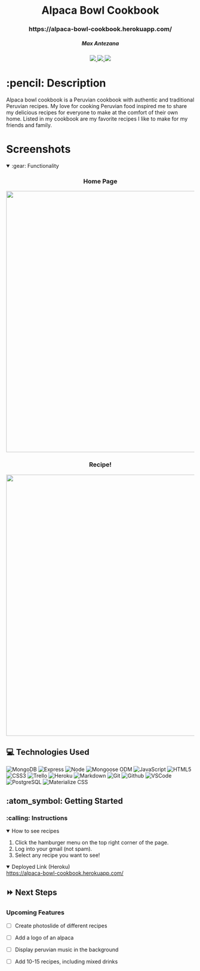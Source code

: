 <div align="center">
   <h1>Alpaca Bowl Cookbook</h1>
   <h3>https://alpaca-bowl-cookbook.herokuapp.com/</h3>
   <h5>Max Antezana</h5>                         
   <a href="https://mantezana1998.github.io/portfolio/" target="_blank">
      <img src="https://img.shields.io/badge/-Portfolio:_user.github.io-darkgreen?style=flat&logo=medium"/>
   </a>
   <a href="https://www.linkedin.com/in/antezana-max/" target="_blank">
      <img src="https://img.shields.io/badge/-linkedin.com/in/user-blue?style=flat&``logo=Linkedin&logoColor=white">
   </a> 
   <a href="mailto:maximo00antezana@gmail.com" target="_blank">
      <img src="https://img.shields.io/badge/-user@gmail.com-c14438?style=flat&logo=Gmail&``logoColor=white">
   </a>
</div>
   
<h1>:pencil: Description</h1>
<p>Alpaca bowl cookbook is a Peruvian cookbook with authentic and traditional Peruvian recipes. My love for cooking Peruvian food inspired me to share my delicious recipes for everyone to make at the comfort of their own home. Listed in my cookbook are my favorite recipes I like to make for my friends and family.</p>

<h1>Screenshots</h1>
<details open>
<summary> :gear: Functionality</summary>
<h3 align="center">Home Page</h3><img src="https://i.imgur.com/qwf0hR5.png" width="700"/> 
<h3 align="center">Recipe!</h3><img src="https://i.imgur.com/sIL5x0a.png" width="700"/> 
</details>

## :computer: Technologies Used

![MongoDB](https://img.shields.io/badge/-MongoDB-333?style=flat&logo=mongodb)
![Express](https://img.shields.io/badge/-Express-333?style=flat&logo=express) 
![Node](https://img.shields.io/badge/-Node.js-333?style=flat&logo=node.js)
![Mongoose ODM](https://img.shields.io/badge/-Mongoose_ODM-333?style=flat&logo=mongodb)
![JavaScript](https://img.shields.io/badge/-JavaScript-333?style=flat&logo=javascript) 
![HTML5](https://img.shields.io/badge/-HTML5-333?style=flat&logo=html5)
![CSS3](https://img.shields.io/badge/-CSS-333?style=flat&logo=css3)
![Trello](https://img.shields.io/badge/-Trello-333?style=flat&logo=trello) 
![Heroku](https://img.shields.io/badge/-Heroku-333?style=flat&logo=heroku)
![Markdown](https://img.shields.io/badge/-Markdown-333?style=flat&logo=markdown)
![Git](https://img.shields.io/badge/-Git-333?style=flat&logo=git)
![Github](https://img.shields.io/badge/-GitHub-333?style=flat&logo=github)
![VSCode](https://img.shields.io/badge/-VS_Code-333?style=flat&logo=visualstudio)
![PostgreSQL](https://img.shields.io/badge/-PostgreSQL-333?style=flat&logo=postgresql)
![Materialize CSS](https://img.shields.io/badge/-Materialize_CSS-333?style=flat&logo=materialdesign) 

<h2> :atom_symbol: Getting Started </h2>

<h3> :calling: Instructions </h3>
<details open>
<summary>How to see recipes</summary>
<ol>
<li>Click the hamburger menu on the top right corner of the page.</li>
<li>Log into your gmail (not spam).</li>
<li>Select any recipe you want to see!</li>
</ol>
</details>

<details open>   
<summary>Deployed Link (Heroku)</summary>
<a href="https://alpaca-bowl-cookbook.herokuapp.com/">https://alpaca-bowl-cookbook.herokuapp.com/</a>
</details>

## :fast_forward: Next Steps   

### Upcoming Features

- [ ] Create photoslide of different recipes

- [ ] Add a logo of an alpaca

- [ ] Display peruvian music in the background

- [ ] Add 10-15 recipes, including mixed drinks
